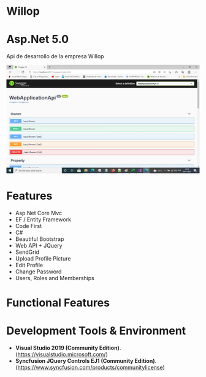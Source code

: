 # Willop

# Asp.Net 5.0
Api de desarrollo de la empresa Willop


![inventory](https://github.com/choquidownn25/Willo/blob/main/WebApplicationApi/Utilitis/Imagen.jpg)



# Features

- Asp.Net Core Mvc
- EF / Entity Framework
- Code First
- C#
- Beautiful Bootstrap
- Web API + JQuery
- SendGrid
- Upload Profile Picture
- Edit Profile
- Change Password
- Users, Roles and Memberships


# Functional Features


# Development Tools & Environment

- **Visual Studio 2019 (Community Edition)**. (https://visualstudio.microsoft.com/) 
- **Syncfusion JQuery Controls EJ1 (Community Edition)**. (https://www.syncfusion.com/products/communitylicense)



